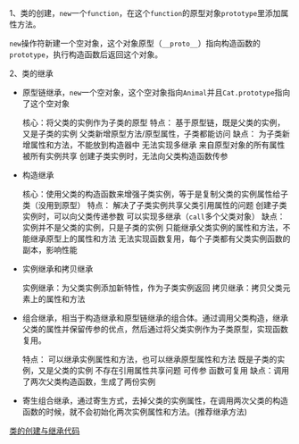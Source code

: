 1、类的创建，`new`一个`function`，在这个`function`的原型对象`prototype`里添加属性方法。

`new`操作符新建一个空对象，这个对象原型（`__proto__`）指向构造函数的`prototype`，执行构造函数后返回这个对象。

2、类的继承

-  原型链继承，`new`一个空对象，这个空对象指向`Animal`并且`Cat.prototype`指向了这个空对象

    核心：将父类的实例作为子类的原型
	特点：
	基于原型链，既是父类的实例，又是子类的实例
	父类新增原型方法/原型属性，子类都能访问
	缺点：
	为子类新增属性和方法，不能放到构造器中
	无法实现多继承
	来自原型对象的所有属性被所有实例共享
	创建子类实例时，无法向父类构造函数传参

- 构造继承

    核心：使用父类的构造函数来增强子类实例，等于是复制父类的实例属性给子类（没用到原型）
	特点：
	解决了子类实例共享父类引用属性的问题
	创建子类实例时，可以向父类传递参数
	可以实现多继承（`call`多个父类对象）
	缺点：
	实例并不是父类的实例，只是子类的实例
	只能继承父类实例的属性和方法，不能继承原型上的属性和方法
	无法实现函数复用，每个子类都有父类实例函数的副本，影响性能

- 实例继承和拷贝继承

	实例继承：为父类实例添加新特性，作为子类实例返回
	拷贝继承：拷贝父类元素上的属性和方法

- 组合继承，相当于构造继承和原型链继承的组合体。通过调用父类构造，继承父类的属性并保留传参的优点，然后通过将父类实例作为子类原型，实现函数复用。

	特点：
	可以继承实例属性和方法，也可以继承原型属性和方法
	既是子类的实例，又是父类的实例
	不存在引用属性共享问题
	可传参
	函数可复用
	缺点：调用了两次父类构造函数，生成了两份实例

- 寄生组合继承，通过寄生方式，去掉父类的实例属性，在调用两次父类的构造函数的时候，就不会初始化两次实例属性和方法。(推荐继承方法)


[类的创建与继承代码](https://github.com/whjin/docs/blob/main/javascript/src/%E7%B1%BB%E5%92%8C%E7%BB%A7%E6%89%BF.js)

